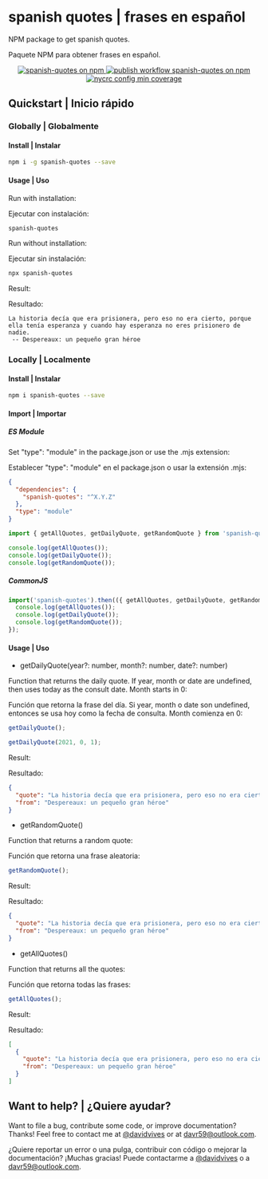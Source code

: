 # spanish quotes | frases en español

NPM package to get spanish quotes.

Paquete NPM para obtener frases en español.

<p align="center">
  <a href="https://www.npmjs.com/package/spanish-quotes">
    <img src="https://img.shields.io/npm/v/spanish-quotes.svg?logo=npm&logoColor=fff&label=NPM+package&color=limegreen" alt="spanish-quotes on npm" />
    <img src="https://github.com/davr59/spanish-quotes/actions/workflows/main.yml/badge.svg" alt="publish workflow spanish-quotes on npm" />
    <img src="https://img.shields.io/nycrc/davr59/spanish-quotes" alt="nycrc config min coverage" />
  </a>
</p>

## Quickstart | Inicio rápido

### Globally | Globalmente

#### Install | Instalar

```bash
npm i -g spanish-quotes --save
```

#### Usage | Uso

Run with installation:

Ejecutar con instalación:

```bash
spanish-quotes
```

Run without installation:

Ejecutar sin instalación:

```bash
npx spanish-quotes
```

Result:

Resultado:

```text
La historia decía que era prisionera, pero eso no era cierto, porque ella tenía esperanza y cuando hay esperanza no eres prisionero de nadie.
 -- Despereaux: un pequeño gran héroe
```

### Locally | Localmente

#### Install | Instalar

```bash
npm i spanish-quotes --save
```

#### Import | Importar

##### ES Module

Set "type": "module" in the package.json or use the .mjs extension:

Establecer "type": "module" en el package.json o usar la extensión .mjs:

```json
{
  "dependencies": {
    "spanish-quotes": "^X.Y.Z"
  },
  "type": "module"
}
```

```javascript
import { getAllQuotes, getDailyQuote, getRandomQuote } from 'spanish-quotes';

console.log(getAllQuotes());
console.log(getDailyQuote());
console.log(getRandomQuote());
```

##### CommonJS

```javascript
import('spanish-quotes').then(({ getAllQuotes, getDailyQuote, getRandomQuote }) => {
  console.log(getAllQuotes());
  console.log(getDailyQuote());
  console.log(getRandomQuote());
});
```

#### Usage | Uso

- getDailyQuote(year?: number, month?: number, date?: number)

Function that returns the daily quote. If year, month or date are undefined, then uses today as the consult date. Month starts in 0:

Función que retorna la frase del día. Si year, month o date son undefined, entonces se usa hoy como la fecha de consulta. Month comienza en 0:

```javascript
getDailyQuote();

getDailyQuote(2021, 0, 1);
```

Result:

Resultado:

```json
{
  "quote": "La historia decía que era prisionera, pero eso no era cierto, porque ella tenía esperanza y cuando hay esperanza no eres prisionero de nadie.",
  "from": "Despereaux: un pequeño gran héroe"
}
```

- getRandomQuote()

Function that returns a random quote:

Función que retorna una frase aleatoria:

```javascript
getRandomQuote();
```

Result:

Resultado:

```json
{
  "quote": "La historia decía que era prisionera, pero eso no era cierto, porque ella tenía esperanza y cuando hay esperanza no eres prisionero de nadie.",
  "from": "Despereaux: un pequeño gran héroe"
}
```

- getAllQuotes()

Function that returns all the quotes:

Función que retorna todas las frases:

```javascript
getAllQuotes();
```

Result:

Resultado:

```json
[
  {
    "quote": "La historia decía que era prisionera, pero eso no era cierto, porque ella tenía esperanza y cuando hay esperanza no eres prisionero de nadie.",
    "from": "Despereaux: un pequeño gran héroe"
  }
]
```

## Want to help? | ¿Quiere ayudar?

Want to file a bug, contribute some code, or improve documentation? Thanks! Feel free to contact me at [@davidvives](https://twitter.com/davidvives) or at davr59@outlook.com.

¿Quiere reportar un error o una pulga, contribuir con código o mejorar la documentación? ¡Muchas gracias! Puede contactarme a [@davidvives](https://twitter.com/davidvives) o a davr59@outlook.com.
